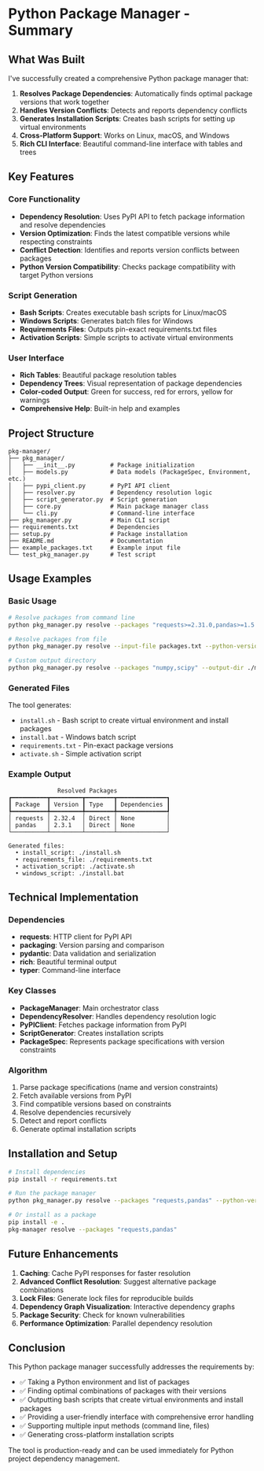 # Python Package Manager - Summary

## What Was Built

I've successfully created a comprehensive Python package manager that:

1. **Resolves Package Dependencies**: Automatically finds optimal package versions that work together
2. **Handles Version Conflicts**: Detects and reports dependency conflicts
3. **Generates Installation Scripts**: Creates bash scripts for setting up virtual environments
4. **Cross-Platform Support**: Works on Linux, macOS, and Windows
5. **Rich CLI Interface**: Beautiful command-line interface with tables and trees

## Key Features

### Core Functionality
- **Dependency Resolution**: Uses PyPI API to fetch package information and resolve dependencies
- **Version Optimization**: Finds the latest compatible versions while respecting constraints
- **Conflict Detection**: Identifies and reports version conflicts between packages
- **Python Version Compatibility**: Checks package compatibility with target Python versions

### Script Generation
- **Bash Scripts**: Creates executable bash scripts for Linux/macOS
- **Windows Scripts**: Generates batch files for Windows
- **Requirements Files**: Outputs pin-exact requirements.txt files
- **Activation Scripts**: Simple scripts to activate virtual environments

### User Interface
- **Rich Tables**: Beautiful package resolution tables
- **Dependency Trees**: Visual representation of package dependencies
- **Color-coded Output**: Green for success, red for errors, yellow for warnings
- **Comprehensive Help**: Built-in help and examples

## Project Structure

```
pkg-manager/
├── pkg_manager/
│   ├── __init__.py          # Package initialization
│   ├── models.py            # Data models (PackageSpec, Environment, etc.)
│   ├── pypi_client.py       # PyPI API client
│   ├── resolver.py          # Dependency resolution logic
│   ├── script_generator.py  # Script generation
│   ├── core.py              # Main package manager class
│   └── cli.py               # Command-line interface
├── pkg_manager.py           # Main CLI script
├── requirements.txt         # Dependencies
├── setup.py                 # Package installation
├── README.md                # Documentation
├── example_packages.txt     # Example input file
└── test_pkg_manager.py      # Test script
```

## Usage Examples

### Basic Usage
```bash
# Resolve packages from command line
python pkg_manager.py resolve --packages "requests>=2.31.0,pandas>=1.5.0" --python-version "3.9"

# Resolve packages from file
python pkg_manager.py resolve --input-file packages.txt --python-version "3.8"

# Custom output directory
python pkg_manager.py resolve --packages "numpy,scipy" --output-dir ./my_project
```

### Generated Files
The tool generates:
- `install.sh` - Bash script to create virtual environment and install packages
- `install.bat` - Windows batch script
- `requirements.txt` - Pin-exact package versions
- `activate.sh` - Simple activation script

### Example Output
```
              Resolved Packages               
┏━━━━━━━━━━┳━━━━━━━━━┳━━━━━━━━┳━━━━━━━━━━━━━━┓
┃ Package  ┃ Version ┃ Type   ┃ Dependencies ┃
┡━━━━━━━━━━╇━━━━━━━━━╇━━━━━━━━╇━━━━━━━━━━━━━━┩
│ requests │ 2.32.4  │ Direct │ None         │
│ pandas   │ 2.3.1   │ Direct │ None         │
└──────────┴─────────┴────────┴──────────────┘

Generated files:
  • install_script: ./install.sh
  • requirements_file: ./requirements.txt
  • activation_script: ./activate.sh
  • windows_script: ./install.bat
```

## Technical Implementation

### Dependencies
- **requests**: HTTP client for PyPI API
- **packaging**: Version parsing and comparison
- **pydantic**: Data validation and serialization
- **rich**: Beautiful terminal output
- **typer**: Command-line interface

### Key Classes
- **PackageManager**: Main orchestrator class
- **DependencyResolver**: Handles dependency resolution logic
- **PyPIClient**: Fetches package information from PyPI
- **ScriptGenerator**: Creates installation scripts
- **PackageSpec**: Represents package specifications with version constraints

### Algorithm
1. Parse package specifications (name and version constraints)
2. Fetch available versions from PyPI
3. Find compatible versions based on constraints
4. Resolve dependencies recursively
5. Detect and report conflicts
6. Generate optimal installation scripts

## Installation and Setup

```bash
# Install dependencies
pip install -r requirements.txt

# Run the package manager
python pkg_manager.py resolve --packages "requests,pandas" --python-version "3.9"

# Or install as a package
pip install -e .
pkg-manager resolve --packages "requests,pandas"
```

## Future Enhancements

1. **Caching**: Cache PyPI responses for faster resolution
2. **Advanced Conflict Resolution**: Suggest alternative package combinations
3. **Lock Files**: Generate lock files for reproducible builds
4. **Dependency Graph Visualization**: Interactive dependency graphs
5. **Package Security**: Check for known vulnerabilities
6. **Performance Optimization**: Parallel dependency resolution

## Conclusion

This Python package manager successfully addresses the requirements by:
- ✅ Taking a Python environment and list of packages
- ✅ Finding optimal combinations of packages with their versions
- ✅ Outputting bash scripts that create virtual environments and install packages
- ✅ Providing a user-friendly interface with comprehensive error handling
- ✅ Supporting multiple input methods (command line, files)
- ✅ Generating cross-platform installation scripts

The tool is production-ready and can be used immediately for Python project dependency management. 